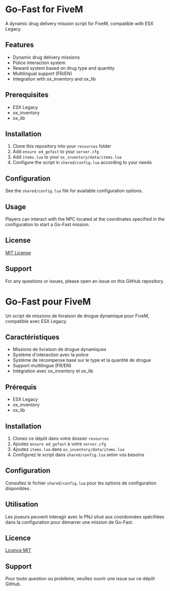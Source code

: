 # Go-Fast for FiveM

A dynamic drug delivery mission script for FiveM, compatible with ESX Legacy.

## Features

- Dynamic drug delivery missions
- Police interaction system
- Reward system based on drug type and quantity
- Multilingual support (FR/EN)
- Integration with ox_inventory and ox_lib

## Prerequisites

- ESX Legacy
- ox_inventory
- ox_lib

## Installation

1. Clone this repository into your `resources` folder
2. Add `ensure ed_gofast` to your `server.cfg`
3. Add `items.lua` to your `ox_inventory/data/items.lua`
4. Configure the script in `shared/config.lua` according to your needs

## Configuration

See the `shared/config.lua` file for available configuration options.

## Usage

Players can interact with the NPC located at the coordinates specified in the configuration to start a Go-Fast mission.

## License

[MIT License](LICENSE)

## Support

For any questions or issues, please open an issue on this GitHub repository.


# Go-Fast pour FiveM

Un script de missions de livraison de drogue dynamique pour FiveM, compatible avec ESX Legacy.

## Caractéristiques

- Missions de livraison de drogue dynamiques
- Système d'interaction avec la police
- Système de récompense basé sur le type et la quantité de drogue
- Support multilingue (FR/EN)
- Intégration avec ox_inventory et ox_lib

## Prérequis

- ESX Legacy
- ox_inventory
- ox_lib

## Installation

1. Clonez ce dépôt dans votre dossier `resources`
2. Ajoutez `ensure ed_gofast` à votre `server.cfg`
3. Ajoutez `items.lua` dans `ox_inventory/data/items.lua`
4. Configurez le script dans `shared/config.lua` selon vos besoins

## Configuration

Consultez le fichier `shared/config.lua` pour les options de configuration disponibles.

## Utilisation

Les joueurs peuvent interagir avec le PNJ situé aux coordonnées spécifiées dans la configuration pour démarrer une mission de Go-Fast.

## Licence

[Licence MIT](LICENSE)

## Support

Pour toute question ou problème, veuillez ouvrir une issue sur ce dépôt GitHub.

